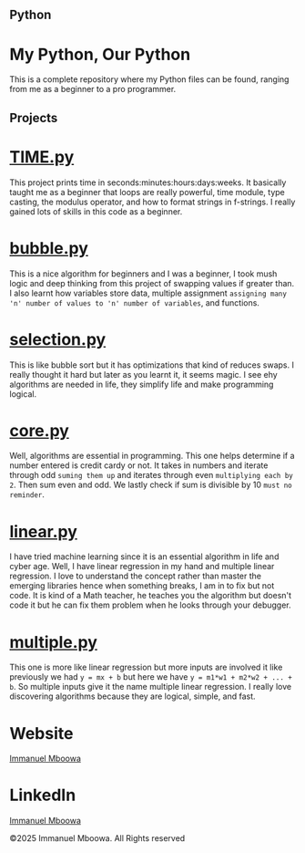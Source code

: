 ## Python

# My Python, Our Python

This is a complete repository where my Python files can be found, ranging from me as a beginner to a pro programmer. 

## Projects 
# [TIME.py](https://github.com/imboowa/Python/blob/main/TIME.py)
This project prints time in seconds\:minutes:hours\:days:weeks. It basically taught me as a beginner that loops are really powerful, time module, type casting, the modulus operator, and how to format strings in f-strings. I really gained lots of skills in this code as a beginner.

# [bubble.py](https://github.com/imboowa/Python/blob/main/bubble.py)
This is a nice algorithm for beginners and I was a beginner, I took mush logic and deep thinking from this project of swapping values if greater than. I also learnt how variables store data, multiple assignment `assigning many 'n' number of values to 'n' number of variables`, and functions.

# [selection.py](https://github.com/imboowa/Python/blob/main/selection.py)
This is like bubble sort but it has optimizations that kind of reduces swaps. I really thought it hard but later as you learnt it, it seems magic. I see ehy algorithms are needed in life, they simplify life and make programming logical. 

# [core.py](https://github.com/imboowa/Python/blob/main/core.py)
Well, algorithms are essential in programming. This one helps determine if a number entered is credit cardy or not. It takes in numbers and iterate through odd `suming them up` and iterates through even `multiplying each by 2`. Then sum even and odd. We lastly check if sum is divisible by 10 `must no reminder`.

# [linear.py](https://github.com/imboowa/Python/blob/main/linear.py)
I have tried machine learning since it is an essential algorithm in life and cyber age. Well, I have linear regression in my hand and multiple linear regression. I love to understand the concept rather than master the emerging libraries hence when something breaks, I am in to fix but not code. It is kind of a Math teacher, he teaches you the algorithm but doesn't code it but he can fix them problem when he looks through your debugger.

# [multiple.py](https://github.com/imboowa/Python/blob/main/multiple.py)
This one is more like linear regression but more inputs are involved it like previously we had `y = mx + b` but here we have `y = m1*w1 + m2*w2 + ... + b`. So multiple inputs give it the name multiple linear regression. I really love discovering algorithms because they are logical, simple, and fast.

# Website
[Immanuel Mboowa](https://imboowa.github.io/ImmanuelMboowa/index.html)

# LinkedIn
[Immanuel Mboowa](https://www.linkedin.com/in/immanuel-mboowa-773b65343/)

©2025 Immanuel Mboowa. All Rights reserved
